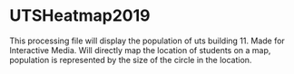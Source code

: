# UTSHeatmap2019
This processing file will display the population of uts building 11. Made for Interactive Media.
Will directly map the location of students on a map, population is represented by the size of the circle in the location.
